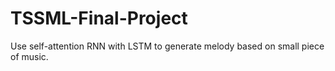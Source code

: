 # TSSML-Final-Project

Use self-attention RNN with LSTM to generate melody based on small piece of music.
